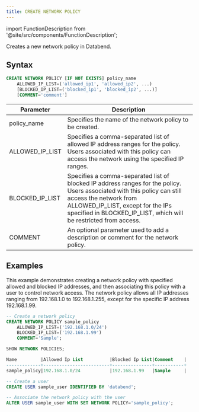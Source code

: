 ```yaml
---
title: CREATE NETWORK POLICY
---
```


import FunctionDescription from '@site/src/components/FunctionDescription';

<FunctionDescription description="Introduced or updated: v1.2.26"/>

Creates a new network policy in Databend.

## Syntax

```sql
CREATE NETWORK POLICY [IF NOT EXISTS] policy_name
    ALLOWED_IP_LIST=('allowed_ip1', 'allowed_ip2', ...)
    [BLOCKED_IP_LIST=('blocked_ip1', 'blocked_ip2', ...)]
    [COMMENT='comment']
```

| Parameter       	| Description                                                                                                                                                                                      	|
|-----------------	|--------------------------------------------------------------------------------------------------------------------------------------------------------------------------------------------------	|
| policy_name     	| Specifies the name of the network policy to be created.                                                                                                                                          	|
| ALLOWED_IP_LIST 	| Specifies a comma-separated list of allowed IP address ranges for the policy. Users associated with this policy can access the network using the specified IP ranges.                    	|
| BLOCKED_IP_LIST 	| Specifies a comma-separated list of blocked IP address ranges for the policy. Users associated with this policy can still access the network from ALLOWED_IP_LIST, except for the IPs specified in BLOCKED_IP_LIST, which will be restricted from access. 	|
| COMMENT         	| An optional parameter used to add a description or comment for the network policy.                                                                                                               	|

## Examples

This example demonstrates creating a network policy with specified allowed and blocked IP addresses, and then associating this policy with a user to control network access. The network policy allows all IP addresses ranging from 192.168.1.0 to 192.168.1.255, except for the specific IP address 192.168.1.99.

```sql
-- Create a network policy
CREATE NETWORK POLICY sample_policy
    ALLOWED_IP_LIST=('192.168.1.0/24')
    BLOCKED_IP_LIST=('192.168.1.99')
    COMMENT='Sample';

SHOW NETWORK POLICIES;

Name         |Allowed Ip List          |Blocked Ip List|Comment    |
-------------+-------------------------+---------------+-----------+
sample_policy|192.168.1.0/24           |192.168.1.99   |Sample     |

-- Create a user
CREATE USER sample_user IDENTIFIED BY 'databend';

-- Associate the network policy with the user
ALTER USER sample_user WITH SET NETWORK POLICY='sample_policy';
```